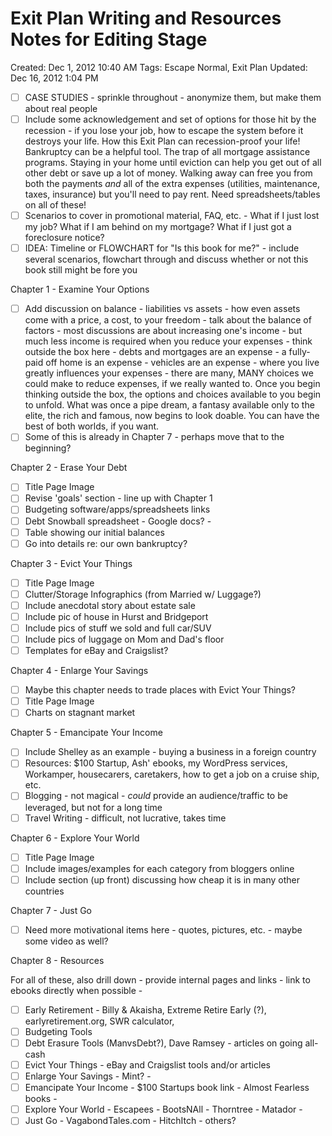 # Exit Plan Writing and Resources Notes for Editing Stage

Created: Dec 1, 2012 10:40 AM
Tags: Escape Normal, Exit Plan
Updated: Dec 16, 2012 1:04 PM

- [ ]  CASE STUDIES - sprinkle throughout - anonymize them, but make them about real people
- [ ]  Include some acknowledgement and set of options for those hit by the recession - if you lose your job, how to escape the system before it destroys your life. How this Exit Plan can recession-proof your life! Bankruptcy can be a helpful tool. The trap of all mortgage assistance programs. Staying in your home until eviction can help you get out of all other debt or save up a lot of money. Walking away can free you from both the payments *and* all of the extra expenses (utilities, maintenance, taxes, insurance) but you'll need to pay rent. Need spreadsheets/tables on all of these!
- [ ]  Scenarios to cover in promotional material, FAQ, etc. - What if I just lost my job? What if I am behind on my mortgage? What if I just got a foreclosure notice?
- [ ]  IDEA: Timeline or FLOWCHART for "Is this book for me?" - include several scenarios, flowchart through and discuss whether or not this book still might be fore you

Chapter 1 - Examine Your Options

- [ ]  Add discussion on balance - liabilities vs assets - how even assets come with a price, a cost, to your freedom - talk about the balance of factors - most discussions are about increasing one's income - but much less income is required when you reduce your expenses - think outside the box here - debts and mortgages are an expense - a fully-paid off home is an expense - vehicles are an expense - where you live greatly influences your expenses - there are many, MANY choices we could make to reduce expenses, if we really wanted to. Once you begin thinking outside the box, the options and choices available to you begin to unfold. What was once a pipe dream, a fantasy available only to the elite, the rich and famous, now begins to look doable. You can have the best of both worlds, if you want.
- [ ]  Some of this is already in Chapter 7 - perhaps move that to the beginning?

Chapter 2 - Erase Your Debt

- [ ]  Title Page Image
- [ ]  Revise 'goals' section - line up with Chapter 1
- [ ]  Budgeting software/apps/spreadsheets links
- [ ]  Debt Snowball spreadsheet - Google docs? -
- [ ]  Table showing our initial balances
- [ ]  Go into details re: our own bankruptcy?

Chapter 3 - Evict Your Things

- [ ]  Title Page Image
- [ ]  Clutter/Storage Infographics (from Married w/ Luggage?)
- [ ]  Include anecdotal story about estate sale
- [ ]  Include pic of house in Hurst and Bridgeport
- [ ]  Include pics of stuff we sold and full car/SUV
- [ ]  Include pics of luggage on Mom and Dad's floor
- [ ]  Templates for eBay and Craigslist?

Chapter 4 - Enlarge Your Savings

- [ ]  Maybe this chapter needs to trade places with Evict Your Things?
- [ ]  Title Page Image
- [ ]  Charts on stagnant market

Chapter 5 - Emancipate Your Income

- [ ]  Include Shelley as an example - buying a business in a foreign country
- [ ]  Resources: $100 Startup, Ash' ebooks, my WordPress services, Workamper, housecarers, caretakers, how to get a job on a cruise ship, etc.
- [ ]  Blogging - not magical - *could* provide an audience/traffic to be leveraged, but not for a long time
- [ ]  Travel Writing - difficult, not lucrative, takes time

Chapter 6 - Explore Your World

- [ ]  Title Page Image
- [ ]  Include images/examples for each category from bloggers online
- [ ]  Include section (up front) discussing how cheap it is in many other countries

Chapter 7 - Just Go

- [ ]  Need more motivational items here - quotes, pictures, etc. - maybe some video as well?

Chapter 8 - Resources

For all of these, also drill down - provide internal pages and links - link to ebooks directly when possible -

- [ ]  Early Retirement - Billy & Akaisha, Extreme Retire Early (?), earlyretirement.org, SWR calculator,
- [ ]  Budgeting Tools
- [ ]  Debt Erasure Tools (ManvsDebt?), Dave Ramsey - articles on going all-cash
- [ ]  Evict Your Things - eBay and Craigslist tools and/or articles
- [ ]  Enlarge Your Savings - Mint? -
- [ ]  Emancipate Your Income - $100 Startups book link - Almost Fearless books -
- [ ]  Explore Your World - Escapees - BootsNAll - Thorntree - Matador -
- [ ]  Just Go - VagabondTales.com - HitchItch - others?
